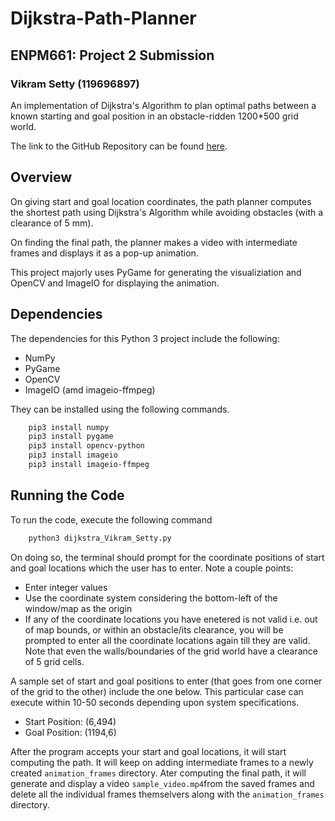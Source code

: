 # Dijkstra-Path-Planner

## ENPM661: Project 2 Submission

### Vikram Setty (119696897)

An implementation of Dijkstra's Algorithm to plan optimal paths between a known starting and goal position in an obstacle-ridden 1200*500 grid world.

The link to the GitHub Repository can be found [here](https://github.com/vikrams169/Dijkstra-Path-Planner).


## Overview
On giving start and goal location coordinates, the path planner computes the shortest path using Dijkstra's Algorithm while avoiding obstacles (with a clearance of 5 mm).

On finding the final path, the planner makes a video with intermediate frames and displays it as a pop-up animation.

This project majorly uses PyGame for generating the visualiziation and OpenCV and ImageIO for displaying the animation.

## Dependencies
The dependencies for this Python 3 project include the following:
<ul>
<li> NumPy
<li> PyGame
<li> OpenCV
<li> ImageIO (amd imageio-ffmpeg)
</ul>
They can be installed using the following commands.

```sh
    pip3 install numpy
    pip3 install pygame
    pip3 install opencv-python
    pip3 install imageio
    pip3 install imageio-ffmpeg
```

## Running the Code
To run the code, execute the following command
```sh
    python3 dijkstra_Vikram_Setty.py
```
On doing so, the terminal should prompt for the coordinate positions of start and goal locations which the user has to enter. Note a couple points:
<ul>
<li> Enter integer values
<li> Use the coordinate system considering the bottom-left of the window/map as the origin
<li> If any of the coordinate locations you have enetered is not valid i.e. out of map bounds, or within an obstacle/its clearance, you will be prompted to enter all the coordinate locations again till they are valid. Note that even the walls/boundaries of the grid world have a clearance of 5 grid cells.
</ul>

A sample set of start and goal positions to enter (that goes from one corner of the grid to the other) include the one below. This particular case can execute within 10-50 seconds depending upon system specifications.
<ul>
<li> Start Position: (6,494)
<li> Goal Position: (1194,6)
</ul>

After the program accepts your start and goal locations, it will start computing the path. It will keep on adding intermediate frames to a newly created `animation_frames` directory. Ater computing the final path, it will generate and display a video `sample_video.mp4`from the saved frames and delete all the individual frames themselvers along with the `animation_frames` directory.
